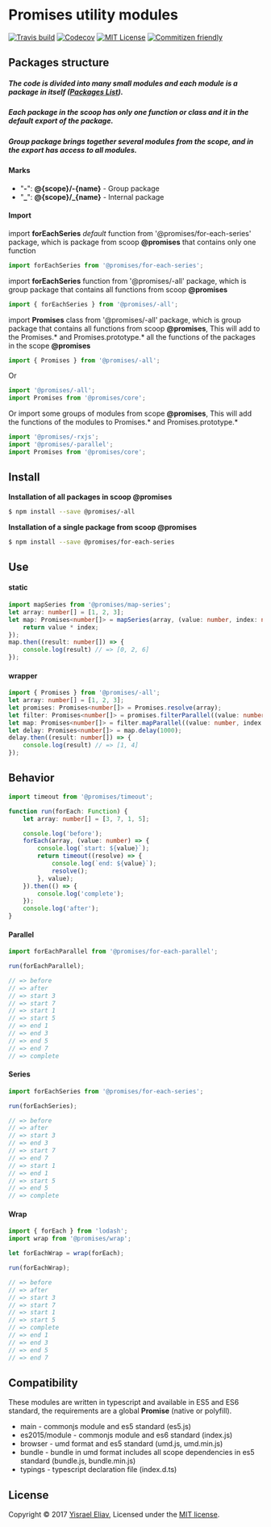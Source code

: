 # Promises utility modules
[![Travis build](https://travis-ci.org/yisraelx/promises.svg?branch=master)](https://travis-ci.org/yisraelx/promises)
[![Codecov](https://codecov.io/gh/yisraelx/promises/branch/master/graph/badge.svg)](https://codecov.io/gh/yisraelx/promises)
[![MIT License](https://img.shields.io/npm/l/@promises/core.svg)](https://github.com/yisraelx/promises/blob/master/LICENSE)
[![Commitizen friendly](https://img.shields.io/badge/commitizen-friendly-brightgreen.svg)](http://commitizen.github.io/cz-cli/)

## Packages structure
##### The code is divided into many small modules and each module is a package in itself ([Packages List](https://github.com/yisraelx/promises/blob/master/PACKAGES.md)).
##### Each package in the scoop has only one function or class and it in the default export of the package.
##### Group package brings together several modules from the scope, and in the export has access to all modules.

#### Marks
* "**-**": __@{scope}/-{name}__ - Group package
* "**_**": **@{scope}/_{name}** - Internal package

#### Import
import __forEachSeries__ _default_ function from '@promises/for-each-series' package, which is package from scoop __@promises__ that contains only one function
```typescript
import forEachSeries from '@promises/for-each-series'; 
```
import __forEachSeries__ function from '@promises/-all' package, which is group package that contains all functions from scoop __@promises__
```typescript
import { forEachSeries } from '@promises/-all';  
```
import __Promises__ class from '@promises/-all' package, which is group package that contains all functions from scoop __@promises__, This will add to the Promises.* and Promises.prototype.*  all the functions of the packages in the scope __@promises__ 
```typescript
import { Promises } from '@promises/-all'; 
```
Or
```typescript
import '@promises/-all';
import Promises from '@promises/core';
```
Or import some groups of modules from scope __@promises__, This will add the functions of the modules to Promises.* and Promises.prototype.*
```typescript
import '@promises/-rxjs';
import '@promises/-parallel';
import Promises from '@promises/core';
```

## Install
__Installation of all packages in scoop @promises__
```sh
$ npm install --save @promises/-all
```
__Installation of a single package from scoop @promises__
```sh
$ npm install --save @promises/for-each-series
```

## Use
#### static
```typescript
import mapSeries from '@promises/map-series';
let array: number[] = [1, 2, 3];
let map: Promises<number[]> = mapSeries(array, (value: number, index: number, array: number[]) => {
    return value * index;
});
map.then((result: number[]) => {
    console.log(result) // => [0, 2, 6]
});
```
#### wrapper
```typescript
import { Promises } from '@promises/-all';
let array: number[] = [1, 2, 3];
let promises: Promises<number[]> = Promises.resolve(array);
let filter: Promises<number[]> = promises.filterParallel((value: number) => value % 2 !== 0);
let map: Promises<number[]> = filter.mapParallel((value: number, index: number) => value + index);
let delay: Promises<number[]> = map.delay(1000);
delay.then((result: number[]) => {
    console.log(result) // => [1, 4]
});
```

## Behavior
```typescript
import timeout from '@promises/timeout';

function run(forEach: Function) {
    let array: number[] = [3, 7, 1, 5];

    console.log('before');
    forEach(array, (value: number) => {
        console.log(`start: ${value}`);
        return timeout((resolve) => {
            console.log(`end: ${value}`);
            resolve();
        }, value);
    }).then(() => {
        console.log('complete');
    });
    console.log('after');
}
```
#### Parallel
```typescript
import forEachParallel from '@promises/for-each-parallel';

run(forEachParallel);

// => before
// => after
// => start 3
// => start 7
// => start 1
// => start 5
// => end 1
// => end 3
// => end 5
// => end 7
// => complete
```
#### Series
```typescript
import forEachSeries from '@promises/for-each-series';

run(forEachSeries);

// => before
// => after
// => start 3
// => end 3
// => start 7
// => end 7
// => start 1
// => end 1
// => start 5
// => end 5
// => complete
```
#### Wrap 
```typescript
import { forEach } from 'lodash';
import wrap from '@promises/wrap';

let forEachWrap = wrap(forEach);

run(forEachWrap);

// => before
// => after
// => start 3
// => start 7
// => start 1
// => start 5
// => complete    
// => end 1
// => end 3
// => end 5
// => end 7
```

## Compatibility
These modules are written in typescript and available in ES5 and ES6 standard, the requirements are a global __Promise__ (native or polyfill).
- main - commonjs module and es5 standard (es5.js)
- es2015/module - commonjs module and es6 standard (index.js)
- browser - umd format and es5 standard (umd.js, umd.min.js)
- bundle - bundle in umd format includes all scope dependencies in es5 standard (bundle.js, bundle.min.js)
- typings - typescript declaration file (index.d.ts)

## License
Copyright © 2017 [Yisrael Eliav](https://github.com/yisraelx),
Licensed under the [MIT license](https://github.com/yisraelx/promises/blob/master/LICENSE).
